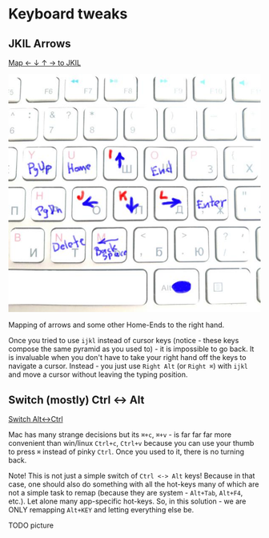 # Keyboard tweaks

## JKIL Arrows

[Map ← ↓ ↑ → to JKIL](jkil)

![Image of JKIL](images/jkil-keyboard.jpg)

Mapping of arrows and some other Home-Ends to the right hand.

Once you tried to use `ijkl` instead of cursor keys (notice - these keys compose the same pyramid as you used to) - it is impossible to go back. It is invaluable when you don't have to take your right hand off the keys to navigate a cursor. Instead - you just use `Right Alt` (or `Right ⌘`) with `ijkl` and move a cursor without leaving the typing position.

## Switch (mostly) Ctrl <-> Alt

[Switch Alt<->Ctrl](ctrlalt)

Mac has many strange decisions but its `⌘+c`, `⌘+v` - is far far far more convenient than win/linux `Ctrl+c`, `Ctrl+v` because you can use your thumb to press `⌘` instead of pinky `Ctrl`. Once you used to it, there is no turning back.

Note! This is not just a simple switch of `Ctrl <-> Alt` keys!  Because in that case, one should also do something with all the hot-keys many of which are not a simple task to remap (because they are system - `Alt+Tab`, `Alt+F4`, etc.). Let alone many app-specific hot-keys.
So, in this solution - we are ONLY remapping `Alt+KEY` and letting everything else be.

TODO picture





